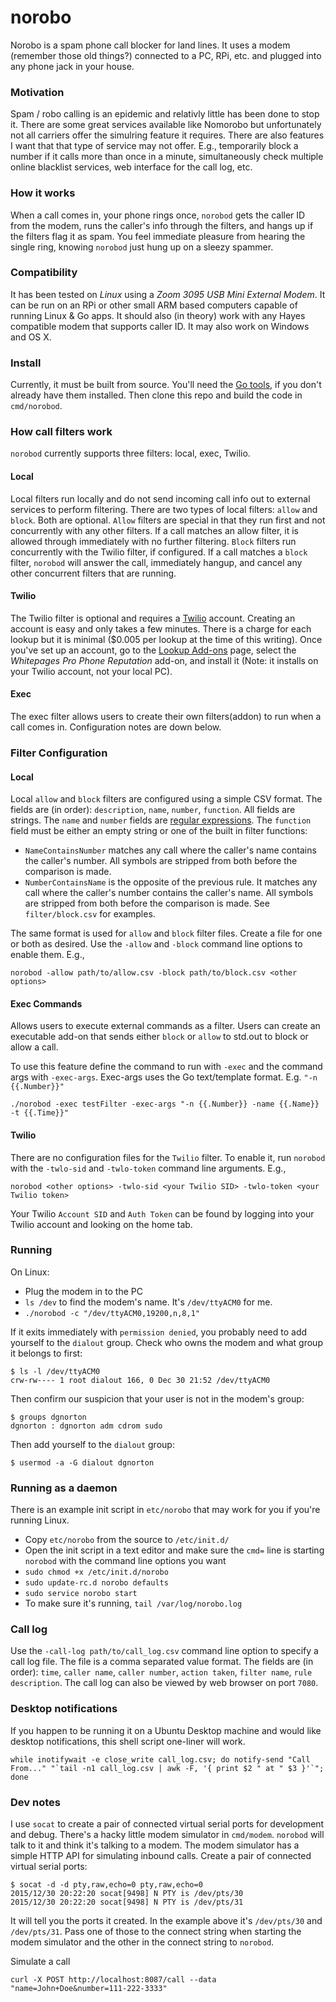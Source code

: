 # norobo
Norobo is a spam phone call blocker for land lines.  It uses a modem (remember those old things?) connected to a PC, RPi, etc. and plugged into any phone jack in your house.

### Motivation
Spam / robo calling is an epidemic and relativly little has been done to stop it.  There are some great services available like Nomorobo but unfortunately not all carriers offer the simulring feature it requires.  There are also features I want that that type of service may not offer.  E.g., temporarily block a number if it calls more than once in a minute, simultaneously check multiple online blacklist services, web interface for the call log, etc.

### How it works
When a call comes in, your phone rings once, `norobod` gets the caller ID from the modem, runs the caller's info through the filters, and hangs up if the filters flag it as spam. You feel immediate pleasure from hearing the single ring, knowing `norobod` just hung up on a sleezy spammer.

### Compatibility
It has been tested on *Linux* using a *Zoom 3095 USB Mini External Modem*.  It can be run on an RPi or other small ARM based computers capable of running Linux & Go apps.  It should also (in theory) work with any Hayes compatible modem that supports caller ID.  It may also work on Windows and OS X.

### Install
Currently, it must be built from source.  You'll need the [Go tools](https://golang.org/doc/install), if you don't already have them installed.  Then clone this repo and build the code in `cmd/norobod`.

### How call filters work
`norobod` currently supports three filters: local, exec, Twilio. 
#### Local
Local filters run locally and do not send incoming call info out to external services to perform filtering. There are two types of local filters: `allow` and `block`. Both are optional. `Allow` filters are special in that they run first and not concurrently with any other filters. If a call matches an allow filter, it is allowed through immediately with no further filtering. `Block` filters run concurrently with the Twilio filter, if configured. If a call matches a `block` filter, `norobod` will answer the call, immediately hangup, and cancel any other concurrent filters that are running.
#### Twilio
The Twilio filter is optional and requires a [Twilio](https://www.twilio.com) account. Creating an account is easy and only takes a few minutes. There is a charge for each lookup but it is minimal ($0.005 per lookup at the time of this writing). Once you've set up an account, go to the [Lookup Add-ons](https://www.twilio.com/console/lookup/add-ons) page, select the *Whitepages Pro Phone Reputation* add-on, and install it (Note: it installs on your Twilio account, not your local PC).
#### Exec
The exec filter allows users to create their own filters(addon) to run when a call comes in. Configuration notes are down below.

### Filter Configuration
#### Local
Local `allow` and `block` filters are configured using a simple CSV format.  The fields are (in order): `description`, `name`, `number`, `function`.  All fields are strings.  The `name` and `number` fields are [regular expressions](https://golang.org/pkg/regexp/syntax/).  The `function` field must be either an empty string or one of the built in filter functions:
- `NameContainsNumber` matches any call where the caller's name contains the caller's number.  All symbols are stripped from both before the comparison is made.
- `NumberContainsName` is the opposite of the previous rule.  It matches any call where the caller's number contains the caller's name.  All symbols are stripped from both before the comparison is made.
See `filter/block.csv` for examples.

The same format is used for `allow` and `block` filter files. Create a file for one or both as desired. Use the `-allow` and `-block` command line options to enable them. E.g., 
```
norobod -allow path/to/allow.csv -block path/to/block.csv <other options>
```

#### Exec Commands
Allows users to execute external commands as a filter. Users can create an executable add-on that sends either `block` or `allow` to std.out to block or allow a call.

To use this feature define the command to run with `-exec` and the command args with `-exec-args`. Exec-args uses the Go text/template format. E.g. `"-n {{.Number}}"`

```
./norobod -exec testFilter -exec-args "-n {{.Number}} -name {{.Name}} -t {{.Time}}"
```

#### Twilio
There are no configuration files for the `Twilio` filter. To enable it, run `norobod` with the `-twlo-sid` and `-twlo-token` command line arguments. E.g.,
```
norobod <other options> -twlo-sid <your Twilio SID> -twlo-token <your Twilio token>
```
Your Twilio `Account SID` and `Auth Token` can be found by logging into your Twilio account and looking on the home tab.

### Running
On Linux:
- Plug the modem in to the PC
- `ls /dev` to find the modem's name. It's `/dev/ttyACM0` for me.
- `./norobod -c "/dev/ttyACM0,19200,n,8,1"`

If it exits immediately with `permission denied`, you probably need to add yourself to the `dialout` group.  Check who owns the modem and what group it belongs to first:
```
$ ls -l /dev/ttyACM0
crw-rw---- 1 root dialout 166, 0 Dec 30 21:52 /dev/ttyACM0
```
Then confirm our suspicion that your user is not in the modem's group:
```
$ groups dgnorton
dgnorton : dgnorton adm cdrom sudo
```
Then add yourself to the `dialout` group:
```
$ usermod -a -G dialout dgnorton
```
### Running as a daemon
There is an example init script in `etc/norobo` that may work for you if you're running Linux.
- Copy `etc/norobo` from the source to `/etc/init.d/`
- Open the init script in a text editor and make sure the `cmd=` line is starting `norobod` with the command line options you want
- `sudo chmod +x /etc/init.d/norobo`
- `sudo update-rc.d norobo defaults`
- `sudo service norobo start`
- To make sure it's running, `tail /var/log/norobo.log`

### Call log
Use the `-call-log path/to/call_log.csv` command line option to specify a call log file.  The file is a comma separated value format.  The fields are (in order): `time`, `caller name`, `caller number`, `action taken`, `filter name`, `rule description`.  The call log can also be viewed by web browser on port `7080`.

### Desktop notifications
If you happen to be running it on a Ubuntu Desktop machine and would like desktop notifications, this shell script one-liner will work.
```
while inotifywait -e close_write call_log.csv; do notify-send "Call From..." "`tail -n1 call_log.csv | awk -F, '{ print $2 " at " $3 }'`"; done
```

### Dev notes
I use `socat` to create a pair of connected virtual serial ports for development and debug.  There's a hacky little modem simulator in `cmd/modem`.  `norobod` will talk to it and think it's talking to a modem.  The modem simulator has a simple HTTP API for simulating inbound calls.
Create a pair of connected virtual serial ports:
```
$ socat -d -d pty,raw,echo=0 pty,raw,echo=0
2015/12/30 20:22:20 socat[9498] N PTY is /dev/pts/30
2015/12/30 20:22:20 socat[9498] N PTY is /dev/pts/31
```
It will tell you the ports it created.  In the example above it's `/dev/pts/30` and `/dev/pts/31`.  Pass one of those to the connect string when starting the modem simulator and the other in the connect string to `norobod`.

Simulate a call
```
curl -X POST http://localhost:8087/call --data "name=John+Doe&number=111-222-3333"
```
